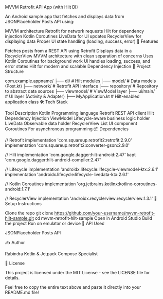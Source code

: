 MVVM Retrofit API App (with Hilt DI)

An Android sample app that fetches and displays data from JSONPlaceholder Posts API using:

MVVM architecture
Retrofit for network requests
Hilt for dependency injection
Kotlin Coroutines
LiveData for UI updates
RecyclerView for displaying data
Proper UI state handling (loading, success, error)
🚀 Features

Fetches posts from a REST API using Retrofit
Displays data in a RecyclerView
MVVM architecture with clean separation of concerns
Uses Kotlin Coroutines for background work
UI handles loading, success, and error states
Hilt for modern and scalable Dependency Injection
📁 Project Structure

com.example.appname/
├── di/                 # Hilt modules
├── model/              # Data models (Post.kt)
├── network/            # Retrofit API interface
├── repository/         # Repository to abstract data sources
├── viewmodel/          # ViewModel layer
├── ui/main/            # UI layer (Activity & Adapter)
├── MyApplication.kt    # Hilt-enabled application class
🛠️ Tech Stack

Tool	Description
Kotlin	Programming language
Retrofit	REST API client
Hilt	Dependency Injection
ViewModel	Lifecycle-aware business logic holder
LiveData	Observable data holder
RecyclerView	List UI component
Coroutines	For asynchronous programming
📦 Dependencies

// Retrofit
implementation 'com.squareup.retrofit2:retrofit:2.9.0'
implementation 'com.squareup.retrofit2:converter-gson:2.9.0'

// Hilt
implementation 'com.google.dagger:hilt-android:2.47'
kapt 'com.google.dagger:hilt-android-compiler:2.47'

// Lifecycle
implementation 'androidx.lifecycle:lifecycle-viewmodel-ktx:2.6.1'
implementation 'androidx.lifecycle:lifecycle-livedata-ktx:2.6.1'

// Kotlin Coroutines
implementation 'org.jetbrains.kotlinx:kotlinx-coroutines-android:1.7.1'

// RecyclerView
implementation 'androidx.recyclerview:recyclerview:1.3.1'
🔧 Setup Instructions

Clone the repo
git clone https://github.com/your-username/mvvm-retrofit-hilt-sample.git
cd mvvm-retrofit-hilt-sample
Open in Android Studio
Build the project
Run on emulator or device
📌 API Used

JSONPlaceholder Posts API

✍️ Author

Rabindra
Kotlin & Jetpack Compose Specialist

📃 License

This project is licensed under the MIT License - see the LICENSE file for details.

Feel free to copy the entire text above and paste it directly into your README.md file!